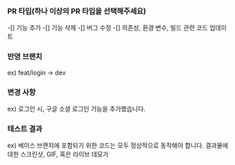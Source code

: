 ### PR 타입(하나 이상의 PR 타입을 선택해주세요)
-[] 기능 추가
-[] 기능 삭제
-[] 버그 수정
-[] 의존성, 환경 변수, 빌드 관련 코드 업데이트

### 반영 브랜치
ex) feat/login -> dev

### 변경 사항
ex) 로그인 시, 구글 소셜 로그인 기능을 추가했습니다.

### 테스트 결과
ex) 베이스 브랜치에 포함되기 위한 코드는 모두 정상적으로 동작해야 합니다. 결과물에 대한 스크린샷, GIF, 혹은 라이브 데모가